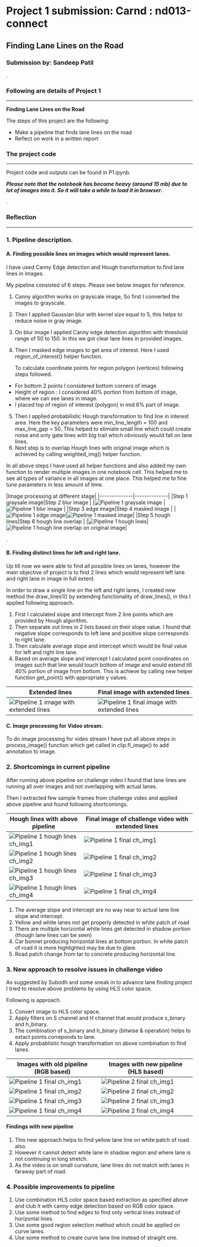 # Project 1 submission: Carnd : nd013-connect

## Finding Lane Lines on the Road
### Submission by: Sandeep Patil  

.
### Following are details of Project 1

---

**Finding Lane Lines on the Road**

The steps of this project are the following:
* Make a pipeline that finds lane lines on the road
* Reflect on work in a written report


[//]: # (Image References)

[image_p1_step1]: ./sample_images/p1_step1.jpg "pipeline 1 gray image"
[image_p1_step2]: ./sample_images/p1_step2.JPG "pipeline 1 blur image"
[image_p1_step3]: ./sample_images/p1_step3.jpg "pipeline 1 edge image"
[image_p1_step4]: ./sample_images/p1_step4.jpg "pipeline 1 masked image"
[image_p1_step5]: ./sample_images/p1_step5.jpg "pipeline 1 hough lines"
[image_p1_step6]: ./sample_images/p1_step6.jpg "pipeline 1 hough line overlap"
[image_p1_step7]: ./sample_images/p1_step7.jpg "pipeline 1 extended lines"
[image_p1_step8]: ./sample_images/p1_step8.jpg "pipeline 1 final image with extended lines"

[image_p1_ch_hough1]: ./sample_images/p1_ch_houghline1.jpg "pipeline 1 hough line ch_img 1"
[image_p1_ch_hough2]: ./sample_images/p1_ch_houghline2.jpg "pipeline 1 hough line ch_img 2"
[image_p1_ch_hough3]: ./sample_images/p1_ch_houghline3.jpg "pipeline 1 hough line ch_img 3"
[image_p1_ch_hough4]: ./sample_images/p1_ch_houghline4.jpg "pipeline 1 hough line ch_img 4"

[image_p1_ch_final1]: ./sample_images/p1_ch_final1.jpg "pipeline 1 final ch_img 1"
[image_p1_ch_final2]: ./sample_images/p1_ch_final2.jpg "pipeline 1 final ch_img 2"
[image_p1_ch_final3]: ./sample_images/p1_ch_final3.jpg "pipeline 1 final ch_img 3"
[image_p1_ch_final4]: ./sample_images/p1_ch_final4.jpg "pipeline 1 final ch_img 4"

[image_p2_ch_final1]: ./sample_images/p2_ch_final1.jpg "pipeline 2 final ch_img 1"
[image_p2_ch_final2]: ./sample_images/p2_ch_final2.jpg "pipeline 2 final ch_img 2"
[image_p2_ch_final3]: ./sample_images/p2_ch_final3.jpg "pipeline 2 final ch_img 3"
[image_p2_ch_final4]: ./sample_images/p2_ch_final4.jpg "pipeline 2 final ch_img 4"



### The project code 
---
Project code and outputs can be found in P1.ipynb.

***Please note that the notebook has become heavy (around 15 mb) due to lot of images into it.  So it will take a while to load it in browser.***


.
### Reflection
---
### 1. Pipeline description. 
#### A. Finding possible lines on images which would represent lanes. 
I have used Canny Edge detection and Hough transformation to find lane lines in images.

My pipeline consisted of 6 steps. Please see below images for reference.

1. Canny algorithm works on grayscale image, So first I converted the images to grayscale.
2. Then I applied Gaussian blur with kernel size equal to 5, this helps to reduce noise in gray image. 
3. On blur image I applied Canny edge detection algorithm with threshold range of 50 to 150.
In this we got clear lane lines in provided images.
4. Then I masked edge images to get area of interest. Here I used region_of_interest() helper function.

    To calculate coordinate points for region polygon (vertices) following steps followed.
 * For bottom 2 points I considered bottom corners of image
 * Height of region : I considered 40% portion from bottom of image, where we can see lanes in image. 
 * I placed top of region of interest (polygon) in mid 6% part of image.
5. Then I applied probabilistic Hough transformation to find line in interest area. 
Here the key parameters were min_line_length = 100 and max_line_gap = 50. This helped to elimiate small line which could create noise and only gate lines with big trail which obviously would fall on lane lines.
6. Next step is to overlap Hough lines with original image which is achieved by calling weighted_img() helper function.  
  
In all above steps I have  used all helper functions and also added my own function to render multiple images in one notebook cell. This helped me to see all types of variance in all images at one place. This helped me to fine tune parameters in less amount of time.  

|Image processing at different stage|
|--------------|--------------|
|Step 1 graysale image|Step 2 blur image |
|![Pipeline 1 graysale image][image_p1_step1] | ![Pipeline 1 blur image][image_p1_step2] |
|Step 3 edge image|Step 4  masked image |
|![Pipeline 1 edge image][image_p1_step3]|![Pipeline 1 masked image][image_p1_step4]|
|Step 5 hough lines|Step 6 hough line overlap |
|![Pipeline 1 hough lines][image_p1_step5]|![Pipeline 1 hough line overlap on original image][image_p1_step6]|


.
#### B. Finding distinct lines for left and right lane.
Up till now we were able to find all possible lines on lanes, however the main objective of project is to find 2 lines which would represent left lane and right lane in image in full extent. 

In order to draw a single line on the left and right lanes, I created new method the draw_lines1() by extending functionality of draw_lines(), in this I applied following approach.
1. First I calculated slope and intercept from 2 line points which are provided by Hough algorithm.
2. Then separate out lines in 2 lists based on their slope value. I found that negative slope corresponds to left lane and positive slope corresponds to right lane.
3. Then calculate average slope and intercept which would be final value for left and right line lane.
4. Based on average slope and intercept I calculated point coordinates on images such that line would touch bottom of image and would extend till 40% portion of image from bottom. This is achieve by calling new helper function get_point() with appropriate y values.   

|Extended lines | Final image with extended lines |
|---|---|
|![Pipeline 1 image with extended lines][image_p1_step7]|![Pipeline 1 final image with extended lines][image_p1_step8]|

#### C. Image processing for Video stream.

To do image processing for video stream I have put all above steps in process_image() function which get called in clip.fl_image() to add annotation to image. 

### 2. Shortcomings in current pipeline

After running above pipeline on challenge video I found that lane lines are running all over images and not overlapping with actual lanes.

Then I extracted few sample frames from challenge video and applied above pipeline and found following shortcomings.

|Hough lines with above pipeline | Final image of challenge video with extended lines |
|---|---|
|![Pipeline 1 hough lines ch_img1][image_p1_ch_hough1]| ![Pipeline 1 final ch_img1][image_p1_ch_final1]|
|![Pipeline 1 hough lines ch_img2][image_p1_ch_hough2]| ![Pipeline 1 final ch_img2][image_p1_ch_final2]|
|![Pipeline 1 hough lines ch_img3][image_p1_ch_hough3]| ![Pipeline 1 final ch_img3][image_p1_ch_final3]|
|![Pipeline 1 hough lines ch_img4][image_p1_ch_hough4]| ![Pipeline 1 final ch_img4][image_p1_ch_final4]|

1. The average slope and intercept are no way near to actual lane line slope and intercept. 
2. Yellow and white lanes not get properly detected in white patch of road
3. There are multiple horizontal white lines get detected in shadow portion (though lane lines can be seen)
4. Car bonnet producing horizontal lines at bottom portion. In white patch of road it is more highlighted may be due to glare. 
5. Road patch change from tar to concrete producing horizontal line.

### 3. New approach to resolve issues in challenge video

As suggested by Subodh and some sneak in to advance lane finding project I tried to resolve above problems by using HLS color space.

Following is approach.
1. Convert image to HLS color space.
2. Apply filters on S channel and H channel that would produce s_binary and h_binary.
3. The combination of s_binary and h_binary (bitwise & operation) helps to extact points correponds to lane.
4. Apply probablistic hough transformation on above combination to find lanes.


|Images with old pipeline (RGB based) | Images with new pipeline (HLS based) |
|---|---|
|![Pipeline 1 final ch_img1][image_p1_ch_final1]| ![Pipeline 2 final ch_img1][image_p2_ch_final1]|
|![Pipeline 1 final ch_img2][image_p1_ch_final2]| ![Pipeline 2 final ch_img2][image_p2_ch_final2]|
|![Pipeline 1 final ch_img3][image_p1_ch_final3]| ![Pipeline 2 final ch_img3][image_p2_ch_final3]|
|![Pipeline 1 final ch_img4][image_p1_ch_final4]| ![Pipeline 2 final ch_img4][image_p2_ch_final4]|

#### Findings with new pipeline
1. This new approach helps to find yellow lane line on white patch of road also.
2. However it cannot detect white lane in shadow region and where lane is not continuing in long stretch. 
3. As the video is on small curvature, lane lines do not match with lanes in faraway part of road. 


### 4. Possible improvements to pipeline

1. Use combination HLS color space based extraction as specified above and club it with canny edge detection based on RGB color space.
2. Use some method to find edges to find only vertical lines instead of horizontal lines.
3. Use some good region selection method which could be applied on curve lanes.
4. Use some method to create curve lane line instead of straight one.
